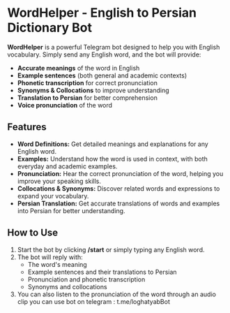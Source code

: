 # WordHelper - English to Persian Dictionary Bot

**WordHelper** is a powerful Telegram bot designed to help you with English vocabulary. Simply send any English word, and the bot will provide:

- **Accurate meanings** of the word in English
- **Example sentences** (both general and academic contexts)
- **Phonetic transcription** for correct pronunciation
- **Synonyms & Collocations** to improve understanding
- **Translation to Persian** for better comprehension
- **Voice pronunciation** of the word

## Features
- **Word Definitions:** Get detailed meanings and explanations for any English word.
- **Examples:** Understand how the word is used in context, with both everyday and academic examples.
- **Pronunciation:** Hear the correct pronunciation of the word, helping you improve your speaking skills.
- **Collocations & Synonyms:** Discover related words and expressions to expand your vocabulary.
- **Persian Translation:** Get accurate translations of words and examples into Persian for better understanding.

## How to Use
1. Start the bot by clicking **/start** or simply typing any English word.
2. The bot will reply with:
   - The word's meaning
   - Example sentences and their translations to Persian
   - Pronunciation and phonetic transcription
   - Synonyms and collocations
3. You can also listen to the pronunciation of the word through an audio clip
you can use bot on telegram : t.me/loghatyabBot
